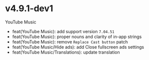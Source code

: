 # v4.9.1-dev1
YouTube Music
- feat(YouTube Music): add support version `7.04.51`
- feat(YouTube Music): proper nouns and clarity of in-app strings
- feat(YouTube Music): remove `Replace Cast button` patch
- feat(YouTube Music/Hide ads): add Close fullscreen ads settings
- feat(YouTube Music/Translations): update translation

